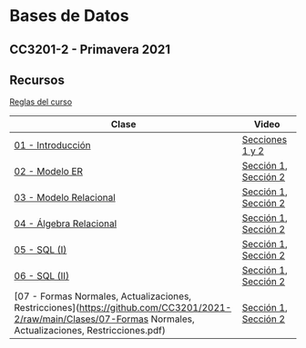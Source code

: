 # Bases de Datos
## CC3201-2 - Primavera 2021

## Recursos

[Reglas del curso](https://github.com/CC3201/2021-2/raw/main/Reglas.pdf)

Clase               | Video
------------------- | ------- 
[01 - Introducción](https://github.com/CC3201/2021-2/raw/main/Clases/01-Introduccion.pdf)   | [Secciones 1 y 2](https://users.dcc.uchile.cl/~cgutierr/cursos/BD2021/zoom-clase2021-1.mp4)
[02 - Modelo ER](https://github.com/CC3201/2021-2/raw/main/Clases/02-Modelo_ER.pdf) | [Sección 1](https://users.dcc.uchile.cl/~cgutierr/cursos/BD2021/clase2-modeloER.mp4), [Sección 2](https://users.dcc.uchile.cl/~mtoro/cursos/BD2021/zoom_clase01.mp4)
[03 - Modelo Relacional](https://github.com/CC3201/2021-2/raw/main/Clases/03-Modelo_Relacional.pdf) | [Sección 1](https://users.dcc.uchile.cl/~cgutierr/cursos/BD2021/clase3-modeloRelacional.mp4), [Sección 2](https://users.dcc.uchile.cl/~mtoro/cursos/BD2021/zoom_clase03.mp4)
[04 - Álgebra Relacional](https://github.com/CC3201/2021-2/raw/main/Clases/04-Algebra_Relacional.pdf) | [Sección 1](https://users.dcc.uchile.cl/~cgutierr/cursos/BD2021/clase4-algebra-relacional.mp4), [Sección 2](https://users.dcc.uchile.cl/~mtoro/cursos/BD2021/zoom_clase04.mp4)
[05 - SQL (I)](https://github.com/CC3201/2021-2/raw/main/Clases/05-SQL(I).pdf) | [Sección 1](https://users.dcc.uchile.cl/~cgutierr/cursos/BD2021/clase5-sql-1.mp4), [Sección 2](https://users.dcc.uchile.cl/~mtoro/cursos/BD2021/zoom_clase05.mp4)
[06 - SQL (II)](https://github.com/CC3201/2021-2/raw/main/Clases/05-SQL(I).pdf) | [Sección 1](#), [Sección 2](https://users.dcc.uchile.cl/~mtoro/cursos/BD2021/zoom_clase06.mp4)
[07 - Formas Normales, Actualizaciones, Restricciones](https://github.com/CC3201/2021-2/raw/main/Clases/07-Formas Normales, Actualizaciones, Restricciones.pdf) | [Sección 1](#), [Sección 2](https://users.dcc.uchile.cl/~mtoro/cursos/BD2021/zoom_clase07.mp4)
